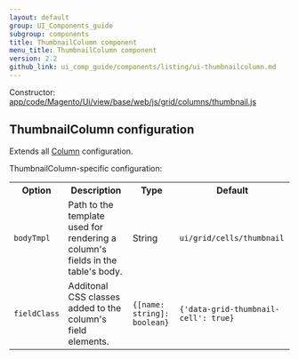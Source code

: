 ```yaml
---
layout: default
group: UI_Components_guide
subgroup: components
title: ThumbnailColumn component
menu_title: ThumbnailColumn component
version: 2.2
github_link: ui_comp_guide/components/listing/ui-thumbnailcolumn.md
---
```


Constructor: [app/code/Magento/Ui/view/base/web/js/grid/columns/thumbnail.js]({{site.mage2200url}}app/code/Magento/Ui/view/base/web/js/grid/columns/thumbnail.js)

## ThumbnailColumn configuration

Extends all [Column]({{page.baseurl}}ui_comp_guide/components/listing/ui-column.html) configuration.

ThumbnailColumn-specific configuration:

<table>
  <tr>
    <th>Option</th>
    <th>Description</th>
    <th>Type</th>
    <th>Default</th>
  </tr>
  <tr>
    <td><code>bodyTmpl</code></td>
    <td>Path to the template used for rendering a column's fields in the table's body.</td>
    <td>String</td>
    <td><code>ui/grid/cells/thumbnail</code></td>
  </tr>
  <tr>
    <td><code>fieldClass</code></td>
    <td>Additonal CSS classes added to the column's field elements.</td>
    <td><code>{[name: string]: boolean}</code></td>
    <td><code>{'data-grid-thumbnail-cell': true}</code></td>
  </tr>
</table>
